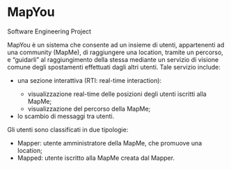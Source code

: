 MapYou
==========

Software Engineering Project

<p>
MapYou è un sistema che consente ad un insieme di utenti, appartenenti ad una community (MapMe), 
di raggiungere una location, tramite un percorso, e “guidarli” al raggiungimento della stessa mediante 
un servizio di visione comune degli spostamenti effettuati dagli altri utenti.
Tale servizio include:
<ul>
<li>una sezione interattiva (RTI: real-time interaction):</li>
	<ul>
	<li>visualizzazione real-time delle posizioni degli utenti iscritti alla MapMe;</li>
	<li>visualizzazione del percorso della MapMe;</li>
	</ul>
<li>lo scambio di messaggi tra utenti.</li>
</ul>
Gli utenti sono classificati in due tipologie:
<ul>
<li>Mapper: utente amministratore della MapMe, che promuove una location;</li>
<li>Mapped: utente iscritto alla MapMe creata dal Mapper.</li>
</ul>
</p>
